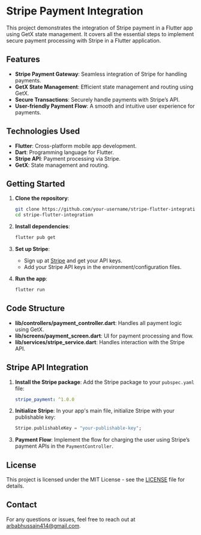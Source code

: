 # Stripe Payment Integration

This project demonstrates the integration of Stripe payment in a Flutter app using GetX state management. It covers all the essential steps to implement secure payment processing with Stripe in a Flutter application.

## Features

- **Stripe Payment Gateway**: Seamless integration of Stripe for handling payments.
- **GetX State Management**: Efficient state management and routing using GetX.
- **Secure Transactions**: Securely handle payments with Stripe’s API.
- **User-friendly Payment Flow**: A smooth and intuitive user experience for payments.

## Technologies Used

- **Flutter**: Cross-platform mobile app development.
- **Dart**: Programming language for Flutter.
- **Stripe API**: Payment processing via Stripe.
- **GetX**: State management and routing.

## Getting Started

1. **Clone the repository**:
   ```bash
   git clone https://github.com/your-username/stripe-flutter-integration.git
   cd stripe-flutter-integration
   ```

2. **Install dependencies**:
   ```bash
   flutter pub get
   ```

3. **Set up Stripe**:
   - Sign up at [Stripe](https://stripe.com) and get your API keys.
   - Add your Stripe API keys in the environment/configuration files.

4. **Run the app**:
   ```bash
   flutter run
   ```

## Code Structure

- **lib/controllers/payment_controller.dart**: Handles all payment logic using GetX.
- **lib/screens/payment_screen.dart**: UI for payment processing and flow.
- **lib/services/stripe_service.dart**: Handles interaction with the Stripe API.
  
## Stripe API Integration

1. **Install the Stripe package**:
   Add the Stripe package to your `pubspec.yaml` file:
   ```yaml
   stripe_payment: ^1.0.0
   ```

2. **Initialize Stripe**:
   In your app's main file, initialize Stripe with your publishable key:
   ```dart
   Stripe.publishableKey = "your-publishable-key";
   ```

3. **Payment Flow**:
   Implement the flow for charging the user using Stripe’s payment APIs in the `PaymentController`.

## License

This project is licensed under the MIT License - see the [LICENSE](LICENSE) file for details.

## Contact

For any questions or issues, feel free to reach out at [arbabhussain414@gmail.com](arbabhussain414@gmail.com).

